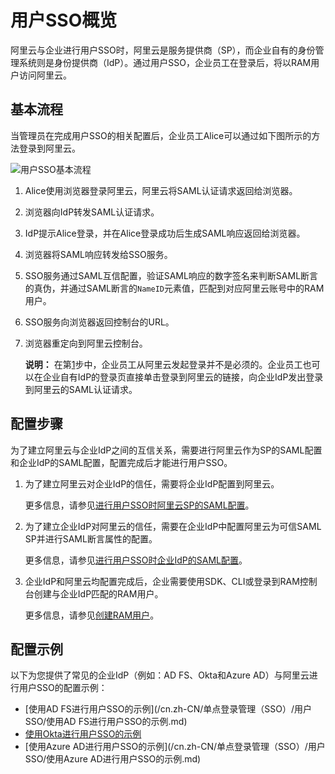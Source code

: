 # 用户SSO概览

阿里云与企业进行用户SSO时，阿里云是服务提供商（SP），而企业自有的身份管理系统则是身份提供商（IdP）。通过用户SSO，企业员工在登录后，将以RAM用户访问阿里云。

## 基本流程

当管理员在完成用户SSO的相关配置后，企业员工Alice可以通过如下图所示的方法登录到阿里云。

![用户SSO基本流程](https://static-aliyun-doc.oss-accelerate.aliyuncs.com/assets/img/zh-CN/0878139161/p40784.png)

1.  Alice使用浏览器登录阿里云，阿里云将SAML认证请求返回给浏览器。

2.  浏览器向IdP转发SAML认证请求。

3.  IdP提示Alice登录，并在Alice登录成功后生成SAML响应返回给浏览器。

4.  浏览器将SAML响应转发给SSO服务。

5.  SSO服务通过SAML互信配置，验证SAML响应的数字签名来判断SAML断言的真伪，并通过SAML断言的`NameID`元素值，匹配到对应阿里云账号中的RAM用户。

6.  SSO服务向浏览器返回控制台的URL。

7.  浏览器重定向到阿里云控制台。

    **说明：** 在第[1](#step_134_0vt_cn7)步中，企业员工从阿里云发起登录并不是必须的。企业员工也可以在企业自有IdP的登录页直接单击登录到阿里云的链接，向企业IdP发出登录到阿里云的SAML认证请求。


## 配置步骤

为了建立阿里云与企业IdP之间的互信关系，需要进行阿里云作为SP的SAML配置和企业IdP的SAML配置，配置完成后才能进行用户SSO。

1.  为了建立阿里云对企业IdP的信任，需要将企业IdP配置到阿里云。

    更多信息，请参见[进行用户SSO时阿里云SP的SAML配置](/cn.zh-CN/单点登录管理（SSO）/用户SSO/进行用户SSO时阿里云SP的SAML配置.md)。

2.  为了建立企业IdP对阿里云的信任，需要在企业IdP中配置阿里云为可信SAML SP并进行SAML断言属性的配置。

    更多信息，请参见[进行用户SSO时企业IdP的SAML配置](/cn.zh-CN/单点登录管理（SSO）/用户SSO/进行用户SSO时企业IdP的SAML配置.md)。

3.  企业IdP和阿里云均配置完成后，企业需要使用SDK、CLI或登录到RAM控制台创建与企业IdP匹配的RAM用户。

    更多信息，请参见[创建RAM用户](/cn.zh-CN/用户管理/创建RAM用户.md)。


## 配置示例

以下为您提供了常见的企业IdP（例如：AD FS、Okta和Azure AD）与阿里云进行用户SSO的配置示例：

-   [使用AD FS进行用户SSO的示例](/cn.zh-CN/单点登录管理（SSO）/用户SSO/使用AD FS进行用户SSO的示例.md)
-   [使用Okta进行用户SSO的示例](/cn.zh-CN/单点登录管理（SSO）/用户SSO/使用Okta进行用户SSO的示例.md)
-   [使用Azure AD进行用户SSO的示例](/cn.zh-CN/单点登录管理（SSO）/用户SSO/使用Azure AD进行用户SSO的示例.md)

